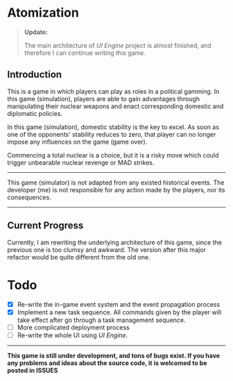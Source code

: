 # Atomization

> **Update:**
> 
> The main architecture of *UI Engine* project is almost finished, and therefore I can continue writing this game. 

## Introduction

This is a game in which players can play as roles in a political gamming. In this game (simulation), players are able to gain advantages through manipulating their nuclear weapons and enact corresponding domestic and diplomatic policies. 

In this game (simulation), domestic stability is the key to excel. As soon as one of the opponents' stability reduces to zero, that player can no longer impose any influences on the game (game over). 

Commencing a total nuclear is a choice, but it is a risky move which could trigger unbearable nuclear revenge or MAD strikes. 

____

This game (simulator) is not adapted from any existed historical events. The developer (me) is not responsible for any action made by the players, nor its consequences. 

____
## Current Progress

Currently, I am rewriting the underlying architecture of this game, since the previous one is too clumsy and awkward. The version after this major refactor would be quite different from the old one. 

# Todo

- [x] Re-write the in-game event system and the event propagation process
- [x] Implement a new task sequence. All commands given by the player will take effect after go through a task management sequence. 
- [ ] More complicated deployment process
- [ ] Re-write the whole UI using *UI Engine*. 

___
**This game is still under development, and tons of bugs exist. If you have any problems and ideas about the source code, it is welcomed to be posted in ISSUES**
